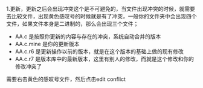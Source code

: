 1.更新，更新之后会出现冲突这个是不可避免的，当文件出现冲突的时候，就需要去比较文件，出现黄色感叹号的时候就是有了冲突，一般你的文件夹中会出现四个文件，如果文件本身是二进制的，那么会出现三个文件； 

* AA.c 是按照你更新的内容与存在的冲突，系统自动合并的版本
* AA.c.mine 是你的更新版本
* AA.c.r6 是更新操作以前的版本，就是在这个版本的基础上做的现有修改
* AA.c.r7 是版本库中的最新版本，这里有别人的修改，而就是这个修改和你的修改冲突了

需要右击黄色的感叹号文件，然后点击edit conflict
